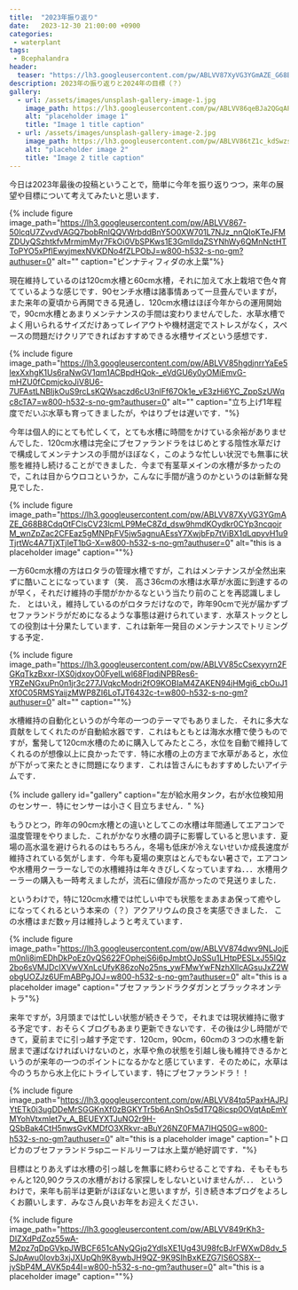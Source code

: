 ```yaml
---
title:  "2023年振り返り"
date:   2023-12-30 21:00:00 +0900
categories: 
 - waterplant
tags:
 - Bcephalandra
header:
  teaser: "https://lh3.googleusercontent.com/pw/ABLVV87XyVG3YGmAZE_G68B8CdqOtFClsCV23lcmLP9MeC8Zd_dsw9hmdKOydkr0CYp3ncqojrM_wnZpZac2CFEaz5gMNPpFV5jw5agnuAEssY7XwjbFp7tViBX1dLqpyvH1u9TjrtWc4A7TjXTjIeT1bG-X=w800-h532-s-no-gm?authuser=0"
description: 2023年の振り返りと2024年の目標（？）
gallery:
  - url: /assets/images/unsplash-gallery-image-1.jpg
    image_path: https://lh3.googleusercontent.com/pw/ABLVV86qeBJa2QGqAPTKQen2YFWZrgDhJZE14aM92zvO_sUANjPPuN3SI5CQKLs0_sd9VTOaabz7H2GEETxntJsvHKPOz0tSIWieDnIX0oNp2q7YJDl-OUYz8Xj-woVz82Fr5EuboS0bLXbJ1BuAUJYYorQ-=w800-h532-s-no-gm?authuser=0
    alt: "placeholder image 1"
    title: "Image 1 title caption"
  - url: /assets/images/unsplash-gallery-image-2.jpg
    image_path: https://lh3.googleusercontent.com/pw/ABLVV86tZ1c_kdSwzsw9aZVR-FTdqqX9px7cy75CkxhOarbQfIFGmDfg72eO6xqfhJhY_qt0TYuT3uELOHrICsst74gib9xtr7KlPi4AoU-Z-uPxe2-4O1M3Cnx1BulvjPxeNlRM4zOvTH8IgnCk621f4UQr=w800-h532-s-no-gm?authuser=0
    alt: "placeholder image 2"
    title: "Image 2 title caption"
---
```


今日は2023年最後の投稿ということで，簡単に今年を振り返りつつ，来年の展望や目標について考えてみたいと思います．

{% include figure image_path="https://lh3.googleusercontent.com/pw/ABLVV867-50lcqU7ZvvdVAGQ7bobRnlQQVWrbddBnY5O0XW701L7NJz_nnQIoKTeJFMZDUyQSzhtkfvMrmjmMyr7FkOi0VbSPKws1E3GmIldqZSYNhWy6QMnNctHTToPYO5xPfIEwyjmexNVKDNo4fZLPObJ=w800-h532-s-no-gm?authuser=0" alt="" caption="ピンナティフィダの水上葉"%}


現在維持しているのは120cm水槽と60cm水槽，それに加えて水上栽培で色々育てているような感じです．90センチ水槽は諸事情あって一旦畳んでいますが，また来年の夏頃から再開できる見通し．120cm水槽はほぼ今年からの運用開始で，90cm水槽とあまりメンテナンスの手間は変わりませんでした．水草水槽でよく用いられるサイズだけあってレイアウトや機材選定でストレスがなく，スペースの問題だけクリアできればおすすめできる水槽サイズという感想です．

{% include figure image_path="https://lh3.googleusercontent.com/pw/ABLVV85hgdjnrrYaEe5lexXxhgK1Us6raNwGV1qm1ACBpdHQok-_eVdGU6y0yOMiEmvG-mHZU0fCpmjckoJiV8U6-7UFAstLNBIjkOuS9rcLsKQWsaczd6cU3nlFf67Ok1e_vE3zHi6YC_ZppSzUWqc8cTA7=w800-h532-s-no-gm?authuser=0" alt="" caption="立ち上げ1年程度でだいぶ水草も育ってきましたが，やはりブセは遅いです．"%}

今年は個人的にとても忙しくて，とても水槽に時間をかけている余裕がありませんでした．120cm水槽は完全にブセファランドラをはじめとする陰性水草だけで構成してメンテナンスの手間がほぼなく，このような忙しい状況でも無事に状態を維持し続けることができました．今まで有茎草メインの水槽が多かったので，これは目からウロコというか，こんなに手間が違うのかというのは新鮮な発見でした．

{% include figure image_path="https://lh3.googleusercontent.com/pw/ABLVV87XyVG3YGmAZE_G68B8CdqOtFClsCV23lcmLP9MeC8Zd_dsw9hmdKOydkr0CYp3ncqojrM_wnZpZac2CFEaz5gMNPpFV5jw5agnuAEssY7XwjbFp7tViBX1dLqpyvH1u9TjrtWc4A7TjXTjIeT1bG-X=w800-h532-s-no-gm?authuser=0" alt="this is a placeholder image" caption=""%}

一方60cm水槽の方はロタラの管理水槽ですが，これはメンテナンスが全然出来ずに酷いことになっています（笑． 高さ36cmの水槽は水草が水面に到達するのが早く，それだけ維持の手間がかかるなという当たり前のことを再認識しました． とはいえ，維持しているのがロタラだけなので，昨年90cmで光が届かずブセファランドラがだめになるような事態は避けられています．水草ストックとしての役割は十分果たしています．これは新年一発目のメンテナンスでトリミングする予定．

{% include figure image_path="https://lh3.googleusercontent.com/pw/ABLVV85cCsexyyrn2FGKqTkzBxxr-IXS0jdxoyO0FyeILwl68FlqdiNPBRes6-YRZeNGxuPn0n1jr3c277JVqkcModri2fO9KOBIaM4ZAKEN94jHMgi6_cbOuJ1Xf0C05RMSYaijzMWP8ZI6LoTJT6432c-t=w800-h532-s-no-gm?authuser=0" alt="" caption=""%}

水槽維持の自動化というのが今年の一つのテーマでもありました．それに多大な貢献をしてくれたのが自動給水器です．これはもともとは海水水槽で使うものですが，奮発して120cm水槽のために購入してみたところ，水位を自動で維持してくれるのが想像以上に良かったです．特に水槽の上の方まで水草があると，水位が下がって来たときに問題になります．これは皆さんにもおすすめしたいアイテムです．

{% include gallery id="gallery" caption="左が給水用タンク，右が水位検知用のセンサー．特にセンサーは小さく目立ちません．" %}

もうひとつ，昨年の90cm水槽との違いとしてこの水槽は年間通してエアコンで温度管理をやりました．これがかなり水槽の調子に影響していると思います．夏場の高水温を避けられるのはもちろん，冬場も低床が冷えないせいか成長速度が維持されている気がします．今年も夏場の東京はとんでもない暑さで，エアコンや水槽用クーラーなしでの水槽維持は年々きびしくなっていますね．．．水槽用クーラーの購入も一時考えましたが，流石に値段が高かったので見送りました．

というわけで，特に120cm水槽では忙しい中でも状態をまあまあ保って癒やしになってくれるという本来の（？）アクアリウムの良さを実感できました．
この水槽はまだ数ヶ月は維持しようと考えています．

{% include figure image_path="https://lh3.googleusercontent.com/pw/ABLVV874dwv9NLJojEm0nlj8jmEDhDkPoEz0vQS622FOphejS6i6pJmbtOJpSSu1LHtpPESLxJ55IQz2bo6sVMJDcIXVwVXnLcUfyK86zoNo25ns_ywFMwYwFNzhXllcAGsuJxZ2WobgUOZJz6UFmABPgJOJ=w800-h532-s-no-gm?authuser=0" alt="this is a placeholder image" caption="ブセファランドラクダガンとブラックネオンテトラ"%}


来年ですが，3月頭までは忙しい状態が続きそうで，それまでは現状維持に徹する予定です．おそらくブログもあまり更新できないです．その後は少し時間ができて，夏前までに引っ越す予定です．120cm，90cm，60cmの３つの水槽を新居まで運ばなければいけないのと，水草や魚の状態を引越し後も維持できるかというのが来年の一つのポイントになるかなと感じています．そのために，水草は今のうちから水上化にトライしています．特にブセファランドラ！！

{% include figure image_path="https://lh3.googleusercontent.com/pw/ABLVV84tq5PaxHAJPJYtETk0i3ugDDeMrSGGKnXf0zBGKYTr5b6AnShOs5dT7Q8icsp0OVqtApEmYMYohVtxmlet7v_A_BEUEYXTJuNO2r9H-QSbBak4CtH5nwsGvKMDfO3XRkvr-aBuY26NZ0FMA7IHQ50G=w800-h532-s-no-gm?authuser=0" alt="this is a placeholder image" caption="トロピカのブセファランドラspニードルリーフは水上葉が絶好調です．"%}

目標はとりあえずは水槽の引っ越しを無事に終わらせることですね．そもそもちゃんと120,90クラスの水槽がおける家探しをしないといけませんが．．． 
というわけで，来年も前半は更新がほぼないと思いますが，引き続き本ブログをよろしくお願いします．みなさん良いお年をお迎えください．

{% include figure image_path="https://lh3.googleusercontent.com/pw/ABLVV849rKh3-DIZXdPdZoz55wA-M2pz7qDpGVkpJWBCF651cANyQGjq2YdIsXE1Ug43U98fcBJrFWXwD8dv_5SJpAwu0Iovb3xjJXUpQh9K8ywbJH9QZ-9K9SIhBxKEZG7IS6OS8X--jvSbP4M_AVK5p44I=w800-h532-s-no-gm?authuser=0" alt="this is a placeholder image" caption=""%}


